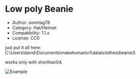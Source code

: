 # Low poly Beanie

* Author: sonntag78
* Category: Hat/Helmet
* Compatibility: 1.1.x
* License: CC0

just put it all here: C:\Users\david\Documents\makehuman\v1\data\clothes\beanie3

works only with shorthair04.

![Example](beanie3screenshot.png)


